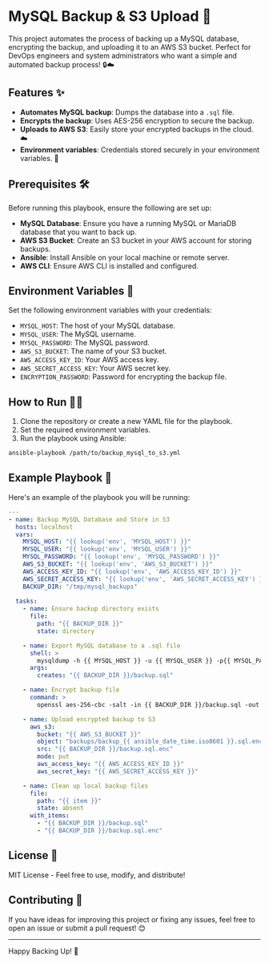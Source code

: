 
# MySQL Backup & S3 Upload 🚀

This project automates the process of backing up a MySQL database, encrypting the backup, and uploading it to an AWS S3 bucket. Perfect for DevOps engineers and system administrators who want a simple and automated backup process! 🔒☁️

## Features ✨
- **Automates MySQL backup**: Dumps the database into a `.sql` file.
- **Encrypts the backup**: Uses AES-256 encryption to secure the backup.
- **Uploads to AWS S3**: Easily store your encrypted backups in the cloud. ☁️
- **Environment variables**: Credentials stored securely in your environment variables. 🔐

## Prerequisites 🛠️
Before running this playbook, ensure the following are set up:
- **MySQL Database**: Ensure you have a running MySQL or MariaDB database that you want to back up.
- **AWS S3 Bucket**: Create an S3 bucket in your AWS account for storing backups.
- **Ansible**: Install Ansible on your local machine or remote server.
- **AWS CLI**: Ensure AWS CLI is installed and configured.

## Environment Variables 📜
Set the following environment variables with your credentials:
- `MYSQL_HOST`: The host of your MySQL database.
- `MYSQL_USER`: The MySQL username.
- `MYSQL_PASSWORD`: The MySQL password.
- `AWS_S3_BUCKET`: The name of your S3 bucket.
- `AWS_ACCESS_KEY_ID`: Your AWS access key.
- `AWS_SECRET_ACCESS_KEY`: Your AWS secret key.
- `ENCRYPTION_PASSWORD`: Password for encrypting the backup file.

## How to Run 🏃‍♂️
1. Clone the repository or create a new YAML file for the playbook.
2. Set the required environment variables.
3. Run the playbook using Ansible:

```bash
ansible-playbook /path/to/backup_mysql_to_s3.yml
```

## Example Playbook 🎯
Here's an example of the playbook you will be running:

```yaml
---
- name: Backup MySQL Database and Store in S3
  hosts: localhost
  vars:
    MYSQL_HOST: "{{ lookup('env', 'MYSQL_HOST') }}"
    MYSQL_USER: "{{ lookup('env', 'MYSQL_USER') }}"
    MYSQL_PASSWORD: "{{ lookup('env', 'MYSQL_PASSWORD') }}"
    AWS_S3_BUCKET: "{{ lookup('env', 'AWS_S3_BUCKET') }}"
    AWS_ACCESS_KEY_ID: "{{ lookup('env', 'AWS_ACCESS_KEY_ID') }}"
    AWS_SECRET_ACCESS_KEY: "{{ lookup('env', 'AWS_SECRET_ACCESS_KEY') }}"
    BACKUP_DIR: "/tmp/mysql_backups"
  
  tasks:
    - name: Ensure backup directory exists
      file:
        path: "{{ BACKUP_DIR }}"
        state: directory

    - name: Export MySQL database to a .sql file
      shell: >
        mysqldump -h {{ MYSQL_HOST }} -u {{ MYSQL_USER }} -p{{ MYSQL_PASSWORD }} my_database > {{ BACKUP_DIR }}/backup.sql
      args:
        creates: "{{ BACKUP_DIR }}/backup.sql"

    - name: Encrypt backup file
      command: >
        openssl aes-256-cbc -salt -in {{ BACKUP_DIR }}/backup.sql -out {{ BACKUP_DIR }}/backup.sql.enc -pass pass:{{ lookup('env', 'ENCRYPTION_PASSWORD') }}

    - name: Upload encrypted backup to S3
      aws_s3:
        bucket: "{{ AWS_S3_BUCKET }}"
        object: "backups/backup_{{ ansible_date_time.iso8601 }}.sql.enc"
        src: "{{ BACKUP_DIR }}/backup.sql.enc"
        mode: put
        aws_access_key: "{{ AWS_ACCESS_KEY_ID }}"
        aws_secret_key: "{{ AWS_SECRET_ACCESS_KEY }}"

    - name: Clean up local backup files
      file:
        path: "{{ item }}"
        state: absent
      with_items:
        - "{{ BACKUP_DIR }}/backup.sql"
        - "{{ BACKUP_DIR }}/backup.sql.enc"
```

## License 📄
MIT License - Feel free to use, modify, and distribute!

## Contributing 🤝
If you have ideas for improving this project or fixing any issues, feel free to open an issue or submit a pull request! 😊

---

Happy Backing Up! 🚀
